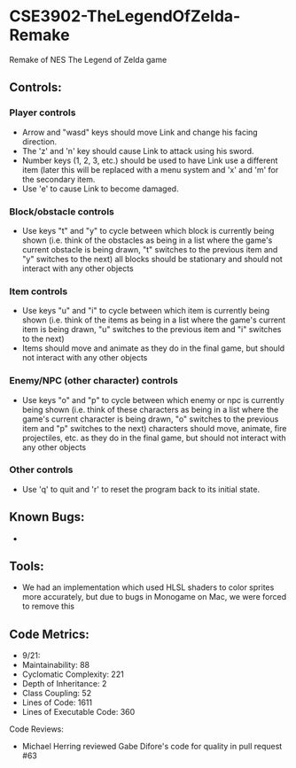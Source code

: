 # CSE3902-TheLegendOfZelda-Remake
Remake of NES The Legend of Zelda game

## Controls:
### Player controls
- Arrow and "wasd" keys should move Link and change his facing direction.
- The 'z' and 'n' key should cause Link to attack using his sword.
- Number keys (1, 2, 3, etc.) should be used to have Link use a different item (later this will be replaced with a menu system and 'x' and 'm' for the secondary item.
- Use 'e' to cause Link to become damaged.
### Block/obstacle controls
- Use keys "t" and "y" to cycle between which block is currently being shown (i.e. think of the obstacles as being in a list where the game's current obstacle is being drawn, "t" switches to the previous item and "y" switches to the next)
all blocks should be stationary and should not interact with any other objects
### Item controls
- Use keys "u" and "i" to cycle between which item is currently being shown (i.e. think of the items as being in a list where the game's current item is being drawn, "u" switches to the previous item and "i" switches to the next)
- Items should move and animate as they do in the final game, but should not interact with any other objects
### Enemy/NPC (other character) controls
- Use keys "o" and "p" to cycle between which enemy or npc is currently being shown (i.e. think of these characters as being in a list where the game's current character is being drawn, "o" switches to the previous item and "p" switches to the next)
characters should move, animate, fire projectiles, etc. as they do in the final game, but should not interact with any other objects
### Other controls
- Use 'q' to quit and 'r' to reset the program back to its initial state.

## Known Bugs:
-

## Tools:
- We had an implementation which used HLSL shaders to color sprites more accurately, but due to bugs in Monogame on Mac, we were forced to remove this

## Code Metrics:

- 9/21:
-   Maintainability: 88
-   Cyclomatic Complexity: 221
-   Depth of Inheritance: 2
-   Class Coupling: 52
-   Lines of Code: 1611
-   Lines of Executable Code: 360

Code Reviews:
- Michael Herring reviewed Gabe Difore's code for quality in pull request #63
